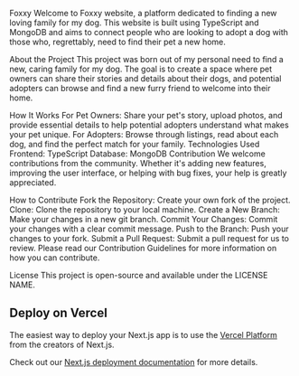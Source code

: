 Foxxy
Welcome to Foxxy website, a platform dedicated to finding a new loving family for my dog. This website is built using TypeScript and MongoDB and aims to connect people who are looking to adopt a dog with those who, regrettably, need to find their pet a new home.

About the Project
This project was born out of my personal need to find a new, caring family for my dog. The goal is to create a space where pet owners can share their stories and details about their dogs, and potential adopters can browse and find a new furry friend to welcome into their home.

How It Works
For Pet Owners: Share your pet's story, upload photos, and provide essential details to help potential adopters understand what makes your pet unique.
For Adopters: Browse through listings, read about each dog, and find the perfect match for your family.
Technologies Used
Frontend: TypeScript
Database: MongoDB
Contribution
We welcome contributions from the community. Whether it's adding new features, improving the user interface, or helping with bug fixes, your help is greatly appreciated.

How to Contribute
Fork the Repository: Create your own fork of the project.
Clone: Clone the repository to your local machine.
Create a New Branch: Make your changes in a new git branch.
Commit Your Changes: Commit your changes with a clear commit message.
Push to the Branch: Push your changes to your fork.
Submit a Pull Request: Submit a pull request for us to review.
Please read our Contribution Guidelines for more information on how you can contribute.

License
This project is open-source and available under the LICENSE NAME.
## Deploy on Vercel

The easiest way to deploy your Next.js app is to use the [Vercel Platform](https://vercel.com/new?utm_medium=default-template&filter=next.js&utm_source=create-next-app&utm_campaign=create-next-app-readme) from the creators of Next.js.

Check out our [Next.js deployment documentation](https://nextjs.org/docs/deployment) for more details.
